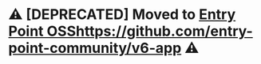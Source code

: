 # ⚠️ [DEPRECATED] Moved to [Entry Point OSS](https://github.com/entry-point-community/v6-app)https://github.com/entry-point-community/v6-app ⚠️
